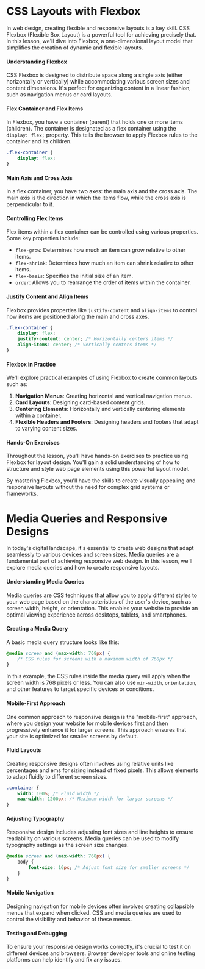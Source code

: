# CSS Layouts with Flexbox

In web design, creating flexible and responsive layouts is a key skill. CSS Flexbox (Flexible Box Layout) is a powerful tool for achieving precisely that. In this lesson, we'll dive into Flexbox, a one-dimensional layout model that simplifies the creation of dynamic and flexible layouts.

#### Understanding Flexbox

CSS Flexbox is designed to distribute space along a single axis (either horizontally or vertically) while accommodating various screen sizes and content dimensions. It's perfect for organizing content in a linear fashion, such as navigation menus or card layouts.

#### Flex Container and Flex Items

In Flexbox, you have a container (parent) that holds one or more items (children). The container is designated as a flex container using the `display: flex;` property. This tells the browser to apply Flexbox rules to the container and its children.

```css
.flex-container {
    display: flex;
}
```

#### Main Axis and Cross Axis

In a flex container, you have two axes: the main axis and the cross axis. The main axis is the direction in which the items flow, while the cross axis is perpendicular to it.

#### Controlling Flex Items

Flex items within a flex container can be controlled using various properties. Some key properties include:

- `flex-grow`: Determines how much an item can grow relative to other items.
- `flex-shrink`: Determines how much an item can shrink relative to other items.
- `flex-basis`: Specifies the initial size of an item.
- `order`: Allows you to rearrange the order of items within the container.

#### Justify Content and Align Items

Flexbox provides properties like `justify-content` and `align-items` to control how items are positioned along the main and cross axes.

```css
.flex-container {
    display: flex;
    justify-content: center; /* Horizontally centers items */
    align-items: center; /* Vertically centers items */
}
```

#### Flexbox in Practice

We'll explore practical examples of using Flexbox to create common layouts such as:

1. **Navigation Menus**: Creating horizontal and vertical navigation menus.
2. **Card Layouts**: Designing card-based content grids.
3. **Centering Elements**: Horizontally and vertically centering elements within a container.
4. **Flexible Headers and Footers**: Designing headers and footers that adapt to varying content sizes.

#### Hands-On Exercises

Throughout the lesson, you'll have hands-on exercises to practice using Flexbox for layout design. You'll gain a solid understanding of how to structure and style web page elements using this powerful layout model.

By mastering Flexbox, you'll have the skills to create visually appealing and responsive layouts without the need for complex grid systems or frameworks.

# Media Queries and Responsive Designs

In today's digital landscape, it's essential to create web designs that adapt seamlessly to various devices and screen sizes. Media queries are a fundamental part of achieving responsive web design. In this lesson, we'll explore media queries and how to create responsive layouts.

#### Understanding Media Queries

Media queries are CSS techniques that allow you to apply different styles to your web page based on the characteristics of the user's device, such as screen width, height, or orientation. This enables your website to provide an optimal viewing experience across desktops, tablets, and smartphones.

#### Creating a Media Query

A basic media query structure looks like this:

```css
@media screen and (max-width: 768px) {
    /* CSS rules for screens with a maximum width of 768px */
}
```

In this example, the CSS rules inside the media query will apply when the screen width is 768 pixels or less. You can also use `min-width`, `orientation`, and other features to target specific devices or conditions.

#### Mobile-First Approach

One common approach to responsive design is the "mobile-first" approach, where you design your website for mobile devices first and then progressively enhance it for larger screens. This approach ensures that your site is optimized for smaller screens by default.

#### Fluid Layouts

Creating responsive designs often involves using relative units like percentages and ems for sizing instead of fixed pixels. This allows elements to adapt fluidly to different screen sizes.

```css
.container {
    width: 100%; /* Fluid width */
    max-width: 1200px; /* Maximum width for larger screens */
}
```

#### Adjusting Typography

Responsive design includes adjusting font sizes and line heights to ensure readability on various screens. Media queries can be used to modify typography settings as the screen size changes.

```css
@media screen and (max-width: 768px) {
    body {
        font-size: 16px; /* Adjust font size for smaller screens */
    }
}
```

#### Mobile Navigation

Designing navigation for mobile devices often involves creating collapsible menus that expand when clicked. CSS and media queries are used to control the visibility and behavior of these menus.

#### Testing and Debugging

To ensure your responsive design works correctly, it's crucial to test it on different devices and browsers. Browser developer tools and online testing platforms can help identify and fix any issues.
